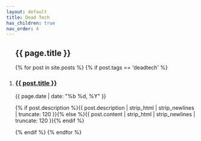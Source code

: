 ```yaml
---
layout: default
title: Dead Tech 
has_children: true
nav_order: 4
---
```


   <div id='bump'>
        <section class="article archive">
          <article class="archive-wrap">
              <ol class="post-list">
                 <lh><h2><span class="bb">{{ page.title }}</span></h2></lh>
                  {% for post in site.posts %}
                  {% if post.tags == 'deadtech' %}
                  <li>
                    <div class="deets" itemscope itemtype="http://schema.org/BlogPosting" itemprop="blogPost">
                        <h1><a href="{{ site.url }}{{ post.url }}">{{ post.title }}</a></h1>
                        <p class="date"><time datetime="{{ page.date | date_to_xmlschema }}" itemprop="datePublished">{{ page.date | date: "%b %d, %Y" }}</time></p>
                        <p class="">{% if post.description %}{{ post.description  | strip_html | strip_newlines | truncate: 120 }}{% else %}{{ post.content | strip_html | strip_newlines | truncate: 120 }}{% endif %}</p>
                    </div>
                  </li>
                  {% endif %}
                  {% endfor %}
              </ol>
          </article>
        </section>
    </div>
